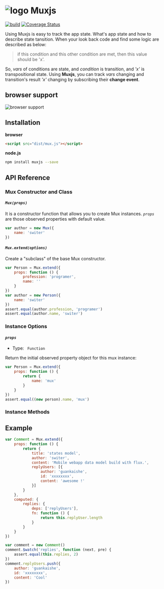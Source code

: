![logo](http://switer.qiniudn.com/mux-verti.png?imageView/2/w/120) Muxjs
===========
[![build](https://travis-ci.org/switer/muxjs.svg?branch=master)](https://travis-ci.org/switer/muxjs)
[![Coverage Status](https://coveralls.io/repos/switer/muxjs/badge.svg?branch=develop)](https://coveralls.io/r/switer/muxjs)

Using Muxjs is easy to track the app state. What's app state and how to describe state tansition. When your look back code and find some logic are described as below:
> if this condition and this other condition are met, then this value should be 'x'.

So,  *vars* of conditions are state, and *condition* is transition, and *'x'* is transpositional state. Using **Muxjs**, you can track  *vars* changing and transition's result *'x'*  changing by
subscribing their **change event**.


## browser support
![browser support](https://ci.testling.com/switer/muxjs.png)

## Installation
**browser**
```html
<script src="dist/mux.js"></script>
```
**node.js**
```bash
npm install muxjs --save
```

## API Reference

### Mux Constructor and Class
#### *`Mux(props)`*
It is a constructor function that allows you to create Mux instances.
*`props`* are those observed properties with default value.
```js
var author = new Mux({
    name: 'switer'
})
```

#### *`Mux.extend(options)`*
Create a "subclass" of the base Mux constructor.
```js
var Person = Mux.extend({
    props: function () {
        profession: 'programer',
        name: ''
    }
})
var author = new Person({
    name: 'switer'
})
assert.equal(author.profession, 'programer')
assert.equal(author.name, 'switer')
```

### Instance Options
#### *`props`*

- Type: ` Function`

Return the initial observed property object for this mux instance:
```js
var Person = Mux.extend({
    props: function () {
        return {
            name: 'mux'
        }
    }
})
assert.equal((new person).name, 'mux')
```

### Instance Methods


## Example
```js
var Comment = Mux.extend({
    props: function () {
        return {
            title: 'states model',
            author: 'switer',
            content: 'Mobile webapp data model build with flux.',
            replyUsers: [{
                author: 'guankaishe',
                id: 'xxxxxxxx',
                content: 'awesome !'
            }]
        }
    },
    computed: {
        replies: {
            deps: ['replyUsers'],
            fn: function () {
                return this.replyUser.length
            }
        }
    }
})

var comment = new Comment()
comment.$watch('replies', function (next, pre) {
    assert.equal(this.replies, 2)
})
comment.replyUsers.push({
    author: 'guankaishe',
    id: 'xxxxxxxx',
    content: 'Cool'
})
```